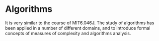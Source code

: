 # Algorithms
It is very similar to the course of MIT6.046J. The study of algorithms has been applied in a number of different  domains, and to introduce formal concepts of measures of complexity and algorithms analysis.
